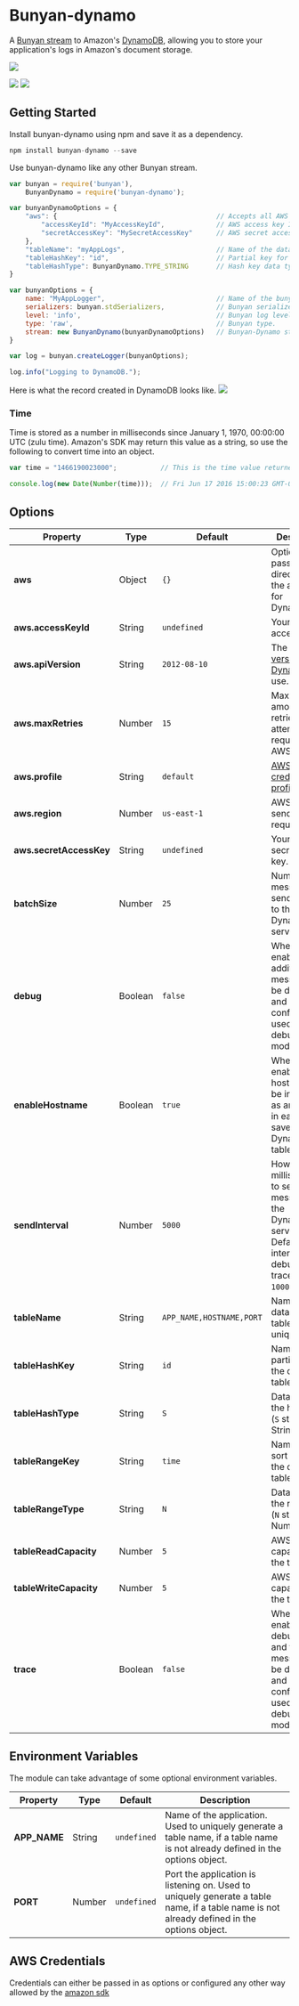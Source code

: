 # Bunyan-dynamo
A <a href="https://github.com/trentm/node-bunyan#streams-introduction" target="_blank">Bunyan stream</a> to Amazon's <a href="https://aws.amazon.com/dynamodb/" target="_blank">DynamoDB</a>, allowing you to store your application's logs in Amazon's document storage.

<a href="https://nodei.co/npm/bunyan-dynamo/" target="_blank"><img src="https://nodei.co/npm/bunyan-dynamo.png?downloads=true&downloadRank=true" /></a>

<a href="https://david-dm.org/ssmereka/bunyan-dynamo" target="_blank"><img src="https://david-dm.org/ssmereka/bunyan-dynamo.svg" /></a> <a href="https://gratipay.com/ScottSmereka/" target="_blank"><img src="http://img.shields.io/gratipay/ScottSmereka.svg" /></a>

## Getting Started

Install bunyan-dynamo using npm and save it as a dependency.

```javascript
npm install bunyan-dynamo --save
```

Use bunyan-dynamo like any other Bunyan stream.

```javascript
var bunyan = require('bunyan'),
	BunyanDynamo = require('bunyan-dynamo');

var bunyanDynamoOptions = {
	"aws": {										// Accepts all AWS SDK options.
		"accessKeyId": "MyAccessKeyId",				// AWS access key ID.
        "secretAccessKey": "MySecretAccessKey"		// AWS secret access key.
    },
    "tableName": "myAppLogs",						// Name of the database table.
    "tableHashKey": "id",							// Partial key for database.
    "tableHashType": BunyanDynamo.TYPE_STRING 		// Hash key data type.
}

var bunyanOptions = {
	name: "MyAppLogger",							// Name of the bunyan logger.
	serializers: bunyan.stdSerializers,				// Bunyan serializers.
	level: 'info',									// Bunyan log level.
	type: 'raw',									// Bunyan type.
    stream: new BunyanDynamo(bunyanDynamoOptions) 	// Bunyan-Dynamo stream.
}

var log = bunyan.createLogger(bunyanOptions);

log.info("Logging to DynamoDB.");
```

Here is what the record created in DynamoDB looks like.
<img src="http://i.imgur.com/XvqwlDI.png"></img>

### Time
Time is stored as a number in milliseconds since January 1, 1970, 00:00:00 UTC (zulu time).  Amazon's SDK may return this value as a string, so use the following to convert time into an object.

```javascript
var time = "1466190023000";           // This is the time value returned from DynamoDB using amazon's SDK.

console.log(new Date(Number(time)));  // Fri Jun 17 2016 15:00:23 GMT-0400 (EDT)
```

## Options

| Property | Type | Default | Description |
|----------|------|---------|-------------|
| **aws** | Object | ```{}``` | Options passed directly into the aws-sdk for DynamoDB. |
| **aws.accessKeyId** | String | ```undefined``` | Your AWS access key ID. |
| **aws.apiVersion** | String | ```2012-08-10``` | The <a href="http://docs.aws.amazon.com/AWSJavaScriptSDK/latest/AWS/DynamoDB.html" target="_blank">AWS API version of DynamoDB</a> to use. |
| **aws.maxRetries** | Number | ```15``` | Maximum amount of retries to attempt with a request to AWS. |
| **aws.profile** | String | ```default``` | <a href="http://docs.aws.amazon.com/AWSJavaScriptSDK/guide/node-configuring.html#Using_Profiles_with_the_SDK" target="_blank">AWS credential profile</a> to use. |
| **aws.region** | Number | ```us-east-1``` | AWS region to send service requests to. |
| **aws.secretAccessKey** | String | ```undefined``` | Your AWS secret access key. |
| **batchSize** | Number | ```25``` | Number of log messages to send at a time to the DynamoDB service. |
| **debug** | Boolean | ```false``` | When enabled, additional log messages will be displayed and configurations used to help debug the module. |
| **enableHostname** | Boolean | ```true``` | When enabled, the hostname will be included as an attribute in each item saved to the DynamoDB table. |
| **sendInterval** | Number | ```5000``` | How often, in milliseconds, to send log messages to the DynamoDB service.  Default send interval in debug and trace mode is ```1000```. |
| **tableName** | String | ```APP_NAME,HOSTNAME,PORT``` | Name of the database table.  Must be unique. |
| **tableHashKey** | String | ```id``` | Name of the partial key for the database table. |
| **tableHashType** | String | ```S``` | Data type of the hash key.  (```S``` stands for String) |
| **tableRangeKey** | String | ```time``` | Name of the sort key for the database table. |
| **tableRangeType** | String | ```N``` | Data type of the range key. (```N``` stands for Number) |
| **tableReadCapacity** | Number | ```5``` | AWS read capacity for the table. |
| **tableWriteCapacity** | Number | ```5``` | AWS write capacity for the table. |
| **trace** | Boolean | ```false``` | When enabled, debug mode and trace messages will be displayed and additional configurations used to help debug the module. |

## Environment Variables
The module can take advantage of some optional environment variables.

| Property | Type | Default | Description |
|----------|------|---------|-------------|
| **APP_NAME** | String | ```undefined``` | Name of the application.  Used to uniquely generate a table name, if a table name is not already defined in the options object. |
| **PORT** | Number | ```undefined``` | Port the application is listening on.  Used to uniquely generate a table name, if a table name is not already defined in the options object. |

## AWS Credentials
Credentials can either be passed in as options or configured any other way allowed by the [amazon sdk](http://docs.aws.amazon.com/AWSJavaScriptSDK/guide/node-configuring.html)